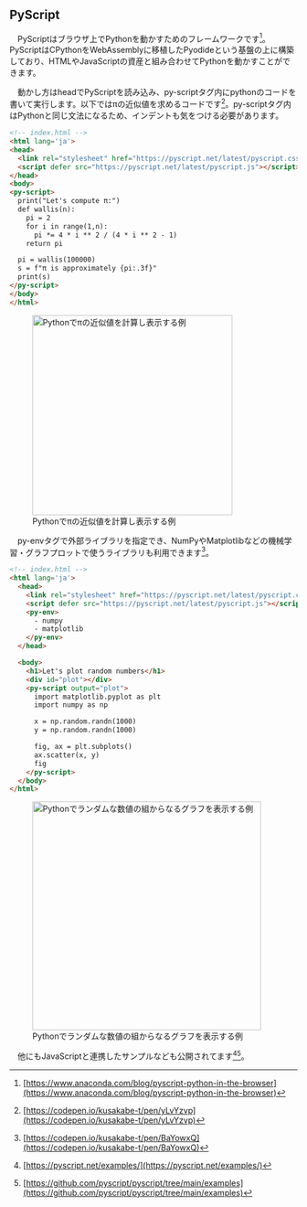 ## PyScript
　PyScriptはブラウザ上でPythonを動かすためのフレームワークです[^pyscript]。PyScriptはCPythonをWebAssemblyに移植したPyodideという基盤の上に構築しており、HTMLやJavaScriptの資産と組み合わせてPythonを動かすことができます。

　動かし方はheadでPyScriptを読み込み、py-scriptタグ内にpythonのコードを書いて実行します。以下ではπの近似値を求めるコードです[^pyscript_sample1]。py-scriptタグ内はPythonと同じ文法になるため、インデントも気をつける必要があります。

```html
<!-- index.html -->
<html lang='ja'>
<head>
  <link rel="stylesheet" href="https://pyscript.net/latest/pyscript.css" />
  <script defer src="https://pyscript.net/latest/pyscript.js"></script>
</head>
<body>
<py-script>
  print("Let's compute π:")
  def wallis(n):
    pi = 2
    for i in range(1,n):
      pi *= 4 * i ** 2 / (4 * i ** 2 - 1)
    return pi

  pi = wallis(100000)
  s = f"π is approximately {pi:.3f}"
  print(s)
</py-script>
</body>
</html>
```

<figure>
  <img src='/images/web_changelog_2022part1/webassembly/pyscript_display_pi_value.png' alt='Pythonでπの近似値を計算し表示する例' width='350' />
  <figcaption>Pythonでπの近似値を計算し表示する例</figcaption>
</figure>

　py-envタグで外部ライブラリを指定でき、NumPyやMatplotlibなどの機械学習・グラフプロットで使うライブラリも利用できます[^pyscript_sample2]。

```html
<!-- index.html -->
<html lang='ja'>
  <head>
    <link rel="stylesheet" href="https://pyscript.net/latest/pyscript.css" />
    <script defer src="https://pyscript.net/latest/pyscript.js"></script>
    <py-env>
      - numpy
      - matplotlib
    </py-env>
  </head>

  <body>
    <h1>Let's plot random numbers</h1>
    <div id="plot"></div>
    <py-script output="plot">
      import matplotlib.pyplot as plt
      import numpy as np

      x = np.random.randn(1000)
      y = np.random.randn(1000)

      fig, ax = plt.subplots()
      ax.scatter(x, y)
      fig
    </py-script>
  </body>
</html>
```

<figure>
  <img src='/images/web_changelog_2022part1/webassembly/pyscript_display_random_plot_graph.png' alt='Pythonでランダムな数値の組からなるグラフを表示する例' width='400' />
  <figcaption>Pythonでランダムな数値の組からなるグラフを表示する例</figcaption>
</figure>

　他にもJavaScriptと連携したサンプルなども公開されてます[^pyscript_demo][^pyscript_sample_code]。

[^pyscript]: [https://www.anaconda.com/blog/pyscript-python-in-the-browser](https://www.anaconda.com/blog/pyscript-python-in-the-browser)
[^pyscript_sample1]: [https://codepen.io/kusakabe-t/pen/yLvYzvp](https://codepen.io/kusakabe-t/pen/yLvYzvp)
[^pyscript_sample2]: [https://codepen.io/kusakabe-t/pen/BaYowxQ](https://codepen.io/kusakabe-t/pen/BaYowxQ)
[^pyscript_demo]: [https://pyscript.net/examples/](https://pyscript.net/examples/)
[^pyscript_sample_code]: [https://github.com/pyscript/pyscript/tree/main/examples](https://github.com/pyscript/pyscript/tree/main/examples)
